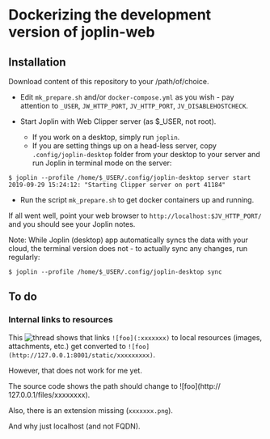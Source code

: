 # Dockerizing the development version of joplin-web

## Installation

Download content of this repository to your /path/of/choice.

* Edit `mk_prepare.sh` and/or `docker-compose.yml` as you wish - pay
attention to `_USER`, `JW_HTTP_PORT`, `JV_HTTP_PORT`, `JV_DISABLEHOSTCHECK`.

* Start Joplin with Web Clipper server (as $_USER, not root).

  * If you work on a desktop, simply run `joplin`.
  * If you are setting things up on a head-less server, copy `.config/joplin-desktop` folder from your desktop to your server and run Joplin in terminal mode on the server:
```
$ joplin --profile /home/$_USER/.config/joplin-desktop server start
2019-09-29 15:24:12: "Starting Clipper server on port 41184"
```

* Run the script `mk_prepare.sh` to get docker containers up and running.


If all went well, point your web browser to `http://localhost:$JV_HTTP_PORT/` and
you should see your Joplin notes.

Note: While Joplin (desktop) app automatically syncs the data with your cloud, the terminal version does not - to actually sync any changes, run regularly:

```
$ joplin --profile /home/$_USER/.config/joplin-desktop sync
```

## To do

### Internal links to resources

This ![thread](https://discourse.joplinapp.org/t/joplin-web-web-application-companion-for-joplin/555/23) shows that links `![foo](:xxxxxxx)` to local resources (images, attachments, etc.) get converted to `![foo](http://127.0.0.1:8001/static/xxxxxxxxx)`.

However, that does not work for me yet.

The source code shows the path should change to ![foo](http://
127.0.0.1/files/xxxxxxxx).

Also, there is an extension missing (`xxxxxxx.png`).

And why just localhost (and not FQDN).
